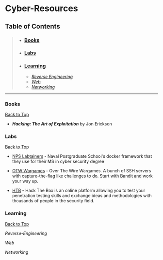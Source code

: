 # Cyber-Resources

<!-- Begin Table of Contents-->

## Table of Contents

> - ### [Books](#books)
> - ### [Labs](#labs)
> - ### [Learning](#learning)
> 	- *[Reverse Engineering](#reverse-engineering)*
> 	- *[Web](#web)*
>	- *[Networking](#networking)*

<!-- End Table of Contents-->

---

<!-- Begin List-->

### Books

[Back to Top](#)

- ***Hacking: The Art of Exploitation*** by Jon Erickson

### Labs

[Back to Top](#)

- [NPS Labtainers](https://nps.edu/web/c3o/labtainers) - Naval Postgraduate School's docker framework that they use for their MS in cyber security degree

- [OTW Wargames](https://overthewire.org/wargames/) - Over The Wire Wargames. A bunch of SSH servers with capture-the-flag like challenges to do. Start with Bandit and work your way up.

- [HTB](https://www.hackthebox.eu/) - Hack The Box is an online platform allowing you to test your penetration testing skills and exchange ideas and methodologies with thousands of people in the security field.

### Learning

[Back to Top](#)

*Reverse-Engineering*

*Web*

*Networking*

<!-- End List-->
